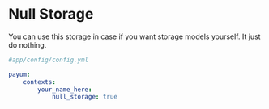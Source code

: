 Null Storage
============

You can use this storage in case if you want storage models yourself. It just do nothing.

```yaml
#app/config/config.yml

payum:
    contexts:
        your_name_here:
            null_storage: true
```